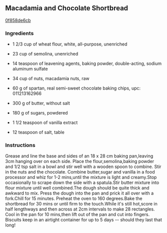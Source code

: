 ## Macadamia and Chocolate Shortbread

[0f858de6cb](http://www.food.com/recipe/macadamia-and-chocolate-shortbread-403580)

### Ingredients

 - 1 2/3 cup of wheat flour, white, all-purpose, unenriched

 - 23 cup of semolina, unenriched

 - 14 teaspoon of leavening agents, baking powder, double-acting, sodium aluminum sulfate

 - 34 cup of nuts, macadamia nuts, raw

 - 60 g of spartan, real semi-sweet chocolate baking chips, upc: 011213162966

 - 300 g of butter, without salt

 - 180 g of sugars, powdered

 - 1 1/2 teaspoon of vanilla extract

 - 12 teaspoon of salt, table

### Instructions

Grease and line the base and sides of an 18 x 28 cm baking pan,leaving 3cm hanging over on each side. Place the flour,semolina,baking powder and 1/2 tsp salt in a bowl and stir well with a wooden spoon to combine. Stir in the nuts and the chocolate. Combine butter,sugar and vanilla in a food processor and whiz for 1-2 mins,until the mixture is light and creamy.Stop occasionally to scrape down the side with a spatula.Stir butter mixture into flour mixture until well combined.The dough should be quite thick and awkward to mix. Press the dough into the pan and prick it all over with a fork.Chill for 15 minutes. Preheat the oven to 160 degrees.Bake the shortbread for 30 mins or until firm to the touch.While it's still hot,score in half lengthways and then across at 2cm intervals to make 28 rectangles. Cool in the pan for 10 mins,then lift out of the pan and cut into fingers. Biscuits keep in an airtight container for up to 5 days -- should they last that long!